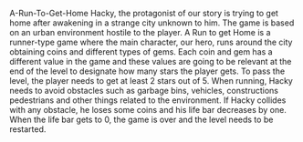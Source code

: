 A-Run-To-Get-Home
Hacky, the protagonist of our story is trying to get home after awakening in a strange city unknown to him. The game is based on an urban environment hostile to the player. 
A Run to get Home is a runner-type game where the main character, our hero, runs around the city obtaining coins and different types of gems. Each coin and gem has a different value in the game and these values are going to be relevant at the end of the level to designate how many stars the player gets. To pass the level, the player needs to get at least 2 stars out of 5.
When running, Hacky needs to avoid obstacles such as garbage bins, vehicles, constructions pedestrians and other things related to the environment. If Hacky collides with any obstacle, he loses some coins and his life bar decreases by one. When the life bar gets to 0, the game is over and the level needs to be restarted. 
